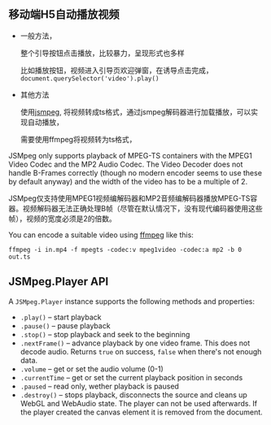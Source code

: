 ## 移动端H5自动播放视频

* 一般方法，

  整个引导按钮点击播放，比较暴力，呈现形式也多样

  比如播放按钮，视频进入引导页欢迎弹窗，在诱导点击完成，`document.querySelector('video').play()`

* 其他方法

  使用[jsmpeg](https://github.com/phoboslab/jsmpeg), 将视频转成ts格式，通过jsmpeg解码器进行加载播放，可以实现自动播放， 

  需要使用ffmpeg将视频转为ts格式，

JSMpeg only supports playback of MPEG-TS containers with the MPEG1 Video Codec and the MP2 Audio Codec. The Video Decoder does not handle B-Frames correctly (though no modern encoder seems to use these by default anyway) and the width of the video has to be a multiple of 2.

JSMpeg仅支持使用MPEG1视频编解码器和MP2音频编解码器播放MPEG-TS容器。视频解码器无法正确处理B帧（尽管在默认情况下，没有现代编码器使用这些帧），视频的宽度必须是2的倍数。

You can encode a suitable video using [ffmpeg](https://ffmpeg.org/) like this:

`ffmpeg -i in.mp4 -f mpegts -codec:v mpeg1video -codec:a mp2 -b 0 out.ts`

## JSMpeg.Player API

A `JSMpeg.Player` instance supports the following methods and properties:

- `.play()` – start playback
- `.pause()` – pause playback
- `.stop()` – stop playback and seek to the beginning
- `.nextFrame()` – advance playback by one video frame. This does not decode audio. Returns `true` on success, `false` when there's not enough data.
- `.volume` – get or set the audio volume (0-1)
- `.currentTime` – get or set the current playback position in seconds
- `.paused` – read only, wether playback is paused
- `.destroy()` – stops playback, disconnects the source and cleans up WebGL and WebAudio state. The player can not be used afterwards. If the player created the canvas element it is removed from the document.

